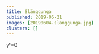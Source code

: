 ```yaml
---
title: Slänggunga
published: 2019-06-21
images: [20190604-slanggunga.jpg]
clusters: []
---
```


y'=0
